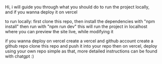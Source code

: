 Hi, i will guide you through what you should do to run the project locally, and if you wanna deploy it on vercel

to run locally:
first clone this repo,
then install the dependencies with "npm install"
then run with "npm run dev"
this will run the project in localhost where you can preview the site live, while modifying it

if you wanna deploy on vercel
create a vercel and github account
create a github repo
clone this repo and push it into your repo
then on vercel, deploy using your own repo
simple as that, more detailed instructions can be found with chatgpt :)
